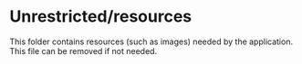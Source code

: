 # Unrestricted/resources

This folder contains resources (such as images) needed by the application. This file can
be removed if not needed.
